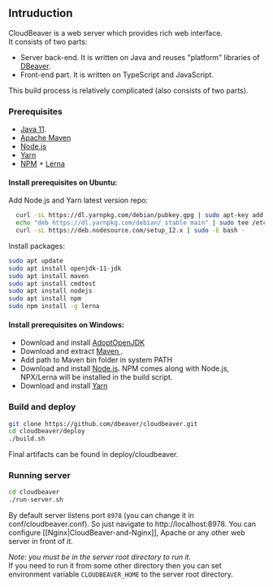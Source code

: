 ## Intruduction

CloudBeaver is a web server which provides rich web interface.  
It consists of two parts:
- Server back-end. It is written on Java and reuses "platform" libraries of <a href="https://github/.com/dbeaver/dbeaver">DBeaver</a>.
- Front-end part. It is written on TypeScript and JavaScript.

This build process is relatively complicated (also consists of two parts).

### Prerequisites

- [Java 11](https://adoptopenjdk.net/?variant=openjdk11&jvmVariant=hotspot).
- [Apache Maven](https://maven.apache.org/download.cgi)
- [Node.js](https://nodejs.org/en/)
- [Yarn](https://classic.yarnpkg.com/en/docs/install#windows-stable)
- [NPM](https://www.npmjs.com/get-npm) + [Lerna](https://www.npmjs.com/package/lerna)

#### Install prerequisites on Ubuntu:

Add Node.js and Yarn latest version repo:
```bash
  curl -sL https://dl.yarnpkg.com/debian/pubkey.gpg | sudo apt-key add -
  echo "deb https://dl.yarnpkg.com/debian/ stable main" | sudo tee /etc/apt/sources.list.d/yarn.list
  curl -sL https://deb.nodesource.com/setup_12.x | sudo -E bash -
```
Install packages:
```bash
sudo apt update
sudo apt install openjdk-11-jdk
sudo apt install maven
sudo apt install cmdtest
sudo apt install nodejs
sudo apt install npm
sudo npm install -g lerna
```

#### Install prerequisites on Windows:

- Download and install [AdoptOpenJDK](https://adoptopenjdk.net/?variant=openjdk11&jvmVariant=hotspot)
- Download and extract [Maven ](https://maven.apache.org/download.cgi). 
- Add path to Maven bin folder in system PATH
- Download and install [Node.js](https://nodejs.org/en/). NPM comes along with Node.js, NPX/Lerna will be installed in the build script.
- Download and install [Yarn](https://classic.yarnpkg.com/en/docs/install#windows-stable)

### Build and deploy

```bash
git clone https://github.com/dbeaver/cloudbeaver.git
cd cloudbeaver/deploy
./build.sh
```

Final artifacts can be found in deploy/cloudbeaver.

### Running server
```bash
cd cloudbeaver
./run-server.sh
```
By default server listens port `8978` (you can change it in conf/cloudbeaver.conf). So just navigate to http://localhost:8978.
You can configure [[Nginx|CloudBeaver-and-Nginx]], Apache or any other web server in front of it.

*Note: you must be in the server root directory to run it.*  
If you need to run it from some other directory then you can set environment variable `CLOUDBEAVER_HOME` to the server root directory.